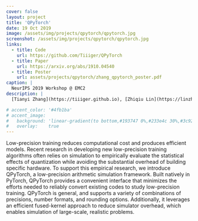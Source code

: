 ```yaml
---
cover: false
layout: project
title: 'QPyTorch'
date: 19 Oct 2019
image: /assets/img/projects/qpytorch/qpytorch.jpg
screenshot: /assets/img/projects/qpytorch/qpytorch.jpg
links:
  - title: Code
    url: https://github.com/Tiiiger/QPyTorch
  - title: Paper
    url: https://arxiv.org/abs/1910.04540
  - title: Poster
    url: assets/projects/qpytorch/zhang_qpytorch_poster.pdf
caption: |
  NeurIPS 2019 Workshop @ EMC2
description: |
  [Tianyi Zhang](https://tiiiger.github.io), [Zhiqiu Lin](https://linzhiqiu.github.io), [Guandao Yang](https://www.guandaoyang.com), [Chris De Sa](http://www.cs.cornell.edu/~cdesa/)

# accent_color: '#4fb1ba'
# accent_image:
#   background: 'linear-gradient(to bottom,#193747 0%,#233e4c 30%,#3c929e 50%,#d5d5d4 70%,#cdccc8 100%)'
#   overlay:    true
---
```


Low-precision training reduces computational cost and produces efficient models. Recent research in developing new low-precision training algorithms often relies on simulation to empirically evaluate the statistical effects of quantization while avoiding the substantial overhead of building specific hardware. To support this empirical research, we introduce QPyTorch, a low-precision arithmetic simulation framework. Built natively in PyTorch, QPyTorch provides a convenient interface that minimizes the efforts needed to reliably convert existing codes to study low-precision training. QPyTorch is general, and supports a variety of combinations of precisions, number formats, and rounding options. Additionally, it leverages an efficient fused-kernel approach to reduce simulator overhead, which enables simulation of large-scale, realistic problems.